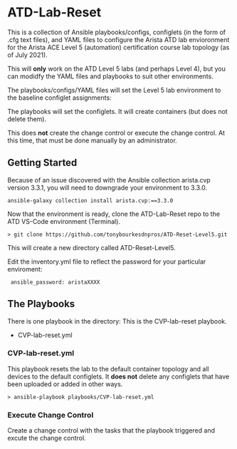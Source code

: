 # ATD-Lab-Reset

This is a collection of Ansible playbooks/configs, configlets (in the form of .cfg text files), and YAML files to configure the Arista ATD lab envioronment 
for the Arista ACE Level 5 (automation) certification course lab topology (as of July 2021). 

This will **only** work on the ATD Level 5 labs (and perhaps Level 4), but you can modidfy the YAML files and playbooks to suit other environments. 

The playbooks/configs/YAML files will set the Level 5 lab environment to the baseline configlet assignments: 

The playbooks will set the configlets. It will create containers (but does not delete them). 

This does **not** create the change control or execute the change control. At this time, that must be done manually by an administrator. 

## Getting Started

Because of an issue discovered with the Ansible collection arista.cvp version 3.3.1, you will need to downgrade your environment to 3.3.0. 

    ansible-galaxy collection install arista.cvp:==3.3.0

Now that the environment is ready, clone the ATD-Lab-Reset repo to the ATD VS-Code environment (Terminal). 

    > git clone https://github.com/tonybourkesdnpros/ATD-Reset-Level5.git
    
This will create a new directory called ATD-Reset-Level5.

Edit the inventory.yml file to reflect the password for your particular enviroment: 

<code>           ansible_password: aristaXXXX</code>

## The Playbooks

There is one playbook in the directory: This is the CVP-lab-reset playbook. 

* CVP-lab-reset.yml

### CVP-lab-reset.yml

This playbook resets the lab to the default container topology and all devices to the default configlets. It **does not** delete any configlets that have been uploaded or added in other ways. 

    > ansible-playbook playbooks/CVP-lab-reset.yml

### Execute Change Control

Create a change control with the tasks that the playbook triggered and excute the change control. 
    
